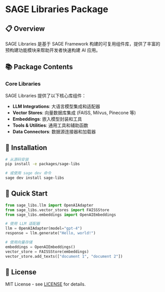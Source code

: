 # SAGE Libraries Package

## 📋 Overview

SAGE Libraries 是基于 SAGE Framework 构建的可复用组件库，提供了丰富的预构建功能模块来帮助开发者快速构建 AI 应用。

## 📚 Package Contents

### Core Libraries

SAGE Libraries 提供了以下核心库组件：

- **LLM Integrations**: 大语言模型集成和适配器
- **Vector Stores**: 向量数据库集成 (FAISS, Milvus, Pinecone 等)
- **Embeddings**: 嵌入模型封装和工具
- **Tools & Utilities**: 通用工具和辅助函数
- **Data Connectors**: 数据源连接器和加载器

## 🚀 Installation

```bash
# 从源码安装
pip install -e packages/sage-libs

# 或使用 sage dev 命令
sage dev install sage-libs
```

## 📖 Quick Start

```python
from sage_libs.llm import OpenAIAdapter
from sage_libs.vector_stores import FAISSStore
from sage_libs.embeddings import OpenAIEmbeddings

# 使用 LLM 适配器
llm = OpenAIAdapter(model="gpt-4")
response = llm.generate("Hello, world!")

# 使用向量存储
embeddings = OpenAIEmbeddings()
vector_store = FAISSStore(embeddings)
vector_store.add_texts(["document 1", "document 2"])
```

## 📄 License

MIT License - see [LICENSE](../../LICENSE) for details.
